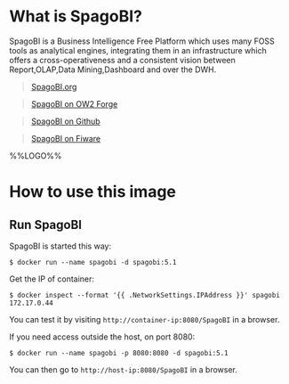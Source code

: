 # What is SpagoBI?

SpagoBI is a Business Intelligence Free Platform which uses many FOSS tools as analytical engines, integrating them in an infrastructure which offers a cross-operativeness and a consistent vision between Report,OLAP,Data Mining,Dashboard and over the DWH.

> [SpagoBI.org](http://www.spagobi.org)

> [SpagoBI on OW2 Forge](http://forge.ow2.org/projects/spagobi)

> [SpagoBI on Github](http://engineeringspa.github.io/SpagoBI/)

> [SpagoBI on Fiware](http://catalogue.fiware.org/enablers/data-visualization-spagobi)

%%LOGO%%

# How to use this image

## Run SpagoBI

SpagoBI is started this way:

```console
$ docker run --name spagobi -d spagobi:5.1
```

Get the IP of container: 

```console
$ docker inspect --format '{{ .NetworkSettings.IPAddress }}' spagobi
172.17.0.44
```

You can test it by visiting `http://container-ip:8080/SpagoBI` in a browser.

If you need access outside the host, on port 8080:

```console
$ docker run --name spagobi -p 8080:8080 -d spagobi:5.1
```

You can then go to `http://host-ip:8080/SpagoBI` in a browser.
